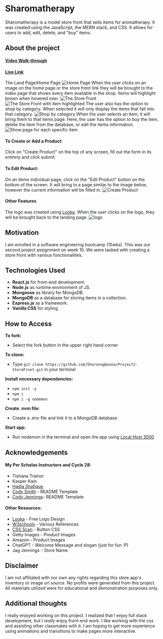 # Sharomatherapy
Sharomatherapy is a model store front that sells items for aromatherapy. It was created using the JavaScript, the MERN stack, and CSS. It allows for users to add, edit, delete, and "buy" items. 

## About the project 
#### [Video Walk-through](https://youtu.be/XnQ5-N0XrSU)
#### [Live Link](https://sharomatherapy.onrender.com/)
The Land Page/Home Page
![Home Page](/public/images/home.png)
When the user clicks on an image on the home page or the store front link they will be brought to the index page that shows every item available in the shop. Items will highlight brown when hovered over.
![The Store Front](/public/images/index.png) 
![The Store Front with item highlighted](/public/images/indexSelect.png)
The user also has the option to shop by category. When selected it will only display the items that fall into that category. 
![Shop by category](/public/images/category.png)
When the user selects an item, it will bring them to that items page. Here, the user has the option to buy the item, delete the item from the database, or edit the items information.
![Show page for each specific item](/public/images/show.png)
#### To Create or Add a Product:
Click on "Create Product" on the top of any screen, fill out the form in its *entirety* and click submit.
#### To Edit Product:
On an items individual page, click on the "Edit Product" button on the bottom of the screen. It will bring to a page similar to the image below, however the current information will be filled in.
![Create Product](/public/images/new.png)

#### Other Features
The logo was created using [Looka](https://looka.com/onboarding).
When the user clicks on the logo, they will be brought back to the landing page.
![logo](/public/images/anotherLogo.png)


## Motivation
I am enrolled in a software engineering bootcamp (15wks). This was our second project assignment on week 10. We were tasked with creating a store front with various functionalities. 

## Technologies Used

* **React.js** for front-end development.
* **Node.js** as runtime environment of JS.
* **Mongoose** as library for MongoDB.
* **MongoDB** as a database for storing items in a collection.
* **Express.js** as a framework.
* **Vanilla CSS** for styling

## How to Access
**To fork:**
* Select the fork button in the upper right hand corner

**To clone:** 
* Type `git clone https://github.com/Sharonogbonna/Project2-StoreFront.git` in your terminal

**Install necessary dependencies:**
* `npm init -y`
* `npm i`
* `npm i -g nodemon`

**Create .nvm file:**
* Create a .env file and link it to a MongoDB database

**Start app:**
* Run nodemon in the terminal and open the app using [Local Host 3000](http://localhost:3000)

## Acknowledgements
#### My Per Scholas Instructors and Cycle 28:
* Tishana Trainor
* Kasper Kain
* [Hadia Shafique](https://github.com/hadiashafique97)
* [Cody Smith](https://github.com/ctsmit) - README Template
* [Cody Jennings](https://github.com/Cody-Jennings)- README Template

#### Other Resources:
* [Looka](https://looka.com/onboarding) - Free Logo Design
* [W3schools](https://www.w3schools.com/) - Various References
* [CSS Scan](https://getcssscan.com/css-buttons-examples) - Button CSS
* Getty Images - Product Images
* Amazon - Product Images
* ChatGPT - Welcome Message and slogan (just for fun :P)
* Jag Jennings - Store Name 

## Disclaimer

I am not affiliated with nor own any rights regarding this store app's inventory or image url source. No profits were generated from this project. All materials utilized were for educational and demonstration purposes only.

## Additional thoughts

I really enjoyed working on this project. I realized that I enjoy full stack development, but I *really* enjoy front-end work. I like working with the css and assisting other classmates with it. I am hoping to get more experience using animations and transitions to make pages more interactive.